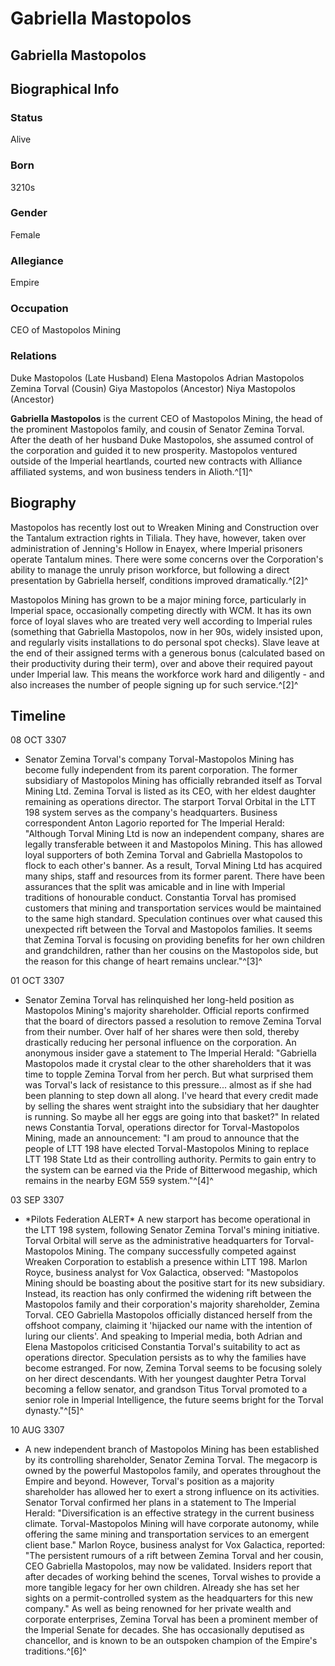 # Gabriella Mastopolos
## Gabriella Mastopolos

		

## Biographical Info

### Status

Alive

### Born

3210s

### Gender

Female

### Allegiance

Empire

### Occupation

CEO of Mastopolos Mining

### Relations

Duke Mastopolos (Late Husband)
Elena Mastopolos
Adrian Mastopolos
Zemina Torval (Cousin)
Giya Mastopolos (Ancestor)
Niya Mastopolos (Ancestor)

**Gabriella Mastopolos** is the current CEO of Mastopolos Mining, the head of the prominent Mastopolos family, and cousin of Senator Zemina Torval. After the death of her husband Duke Mastopolos, she assumed control of the corporation and guided it to new prosperity. Mastopolos ventured outside of the Imperial heartlands, courted new contracts with Alliance affiliated systems, and won business tenders in Alioth.^[1]^

## Biography

Mastopolos has recently lost out to Wreaken Mining and Construction over the Tantalum extraction rights in Tiliala. They have, however, taken over administration of Jenning's Hollow in Enayex, where Imperial prisoners operate Tantalum mines. There were some concerns over the Corporation's ability to manage the unruly prison workforce, but following a direct presentation by Gabriella herself, conditions improved dramatically.^[2]^

Mastopolos Mining has grown to be a major mining force, particularly in Imperial space, occasionally competing directly with WCM. It has its own force of loyal slaves who are treated very well according to Imperial rules (something that Gabriella Mastopolos, now in her 90s, widely insisted upon, and regularly visits installations to do personal spot checks). Slave leave at the end of their assigned terms with a generous bonus (calculated based on their productivity during their term), over and above their required payout under Imperial law. This means the workforce work hard and diligently - and also increases the number of people signing up for such service.^[2]^

## Timeline

08 OCT 3307

- Senator Zemina Torval's company Torval-Mastopolos Mining has become fully independent from its parent corporation. The former subsidiary of Mastopolos Mining has officially rebranded itself as Torval Mining Ltd. Zemina Torval is listed as its CEO, with her eldest daughter remaining as operations director. The starport Torval Orbital in the LTT 198 system serves as the company's headquarters. Business correspondent Anton Lagorio reported for The Imperial Herald: "Although Torval Mining Ltd is now an independent company, shares are legally transferable between it and Mastopolos Mining. This has allowed loyal supporters of both Zemina Torval and Gabriella Mastopolos to flock to each other's banner. As a result, Torval Mining Ltd has acquired many ships, staff and resources from its former parent. There have been assurances that the split was amicable and in line with Imperial traditions of honourable conduct. Constantia Torval has promised customers that mining and transportation services would be maintained to the same high standard. Speculation continues over what caused this unexpected rift between the Torval and Mastopolos families. It seems that Zemina Torval is focusing on providing benefits for her own children and grandchildren, rather than her cousins on the Mastopolos side, but the reason for this change of heart remains unclear."^[3]^

01 OCT 3307

- Senator Zemina Torval has relinquished her long-held position as Mastopolos Mining's majority shareholder. Official reports confirmed that the board of directors passed a resolution to remove Zemina Torval from their number. Over half of her shares were then sold, thereby drastically reducing her personal influence on the corporation. An anonymous insider gave a statement to The Imperial Herald: "Gabriella Mastopolos made it crystal clear to the other shareholders that it was time to topple Zemina Torval from her perch. But what surprised them was Torval's lack of resistance to this pressure... almost as if she had been planning to step down all along. I've heard that every credit made by selling the shares went straight into the subsidiary that her daughter is running. So maybe all her eggs are going into that basket?" In related news Constantia Torval, operations director for Torval-Mastopolos Mining, made an announcement: "I am proud to announce that the people of LTT 198 have elected Torval-Mastopolos Mining to replace LTT 198 State Ltd as their controlling authority. Permits to gain entry to the system can be earned via the Pride of Bitterwood megaship, which remains in the nearby EGM 559 system."^[4]^

03 SEP 3307

- \*Pilots Federation ALERT\*
A new starport has become operational in the LTT 198 system, following Senator Zemina Torval's mining initiative. Torval Orbital will serve as the administrative headquarters for Torval-Mastopolos Mining. The company successfully competed against Wreaken Corporation to establish a presence within LTT 198. Marlon Royce, business analyst for Vox Galactica, observed: "Mastopolos Mining should be boasting about the positive start for its new subsidiary. Instead, its reaction has only confirmed the widening rift between the Mastopolos family and their corporation's majority shareholder, Zemina Torval. CEO Gabriella Mastopolos officially distanced herself from the offshoot company, claiming it 'hijacked our name with the intention of luring our clients'. And speaking to Imperial media, both Adrian and Elena Mastopolos criticised Constantia Torval's suitability to act as operations director. Speculation persists as to why the families have become estranged. For now, Zemina Torval seems to be focusing solely on her direct descendants. With her youngest daughter Petra Torval becoming a fellow senator, and grandson Titus Torval promoted to a senior role in Imperial Intelligence, the future seems bright for the Torval dynasty."^[5]^

10 AUG 3307

- A new independent branch of Mastopolos Mining has been established by its controlling shareholder, Senator Zemina Torval. The megacorp is owned by the powerful Mastopolos family, and operates throughout the Empire and beyond. However, Torval's position as a majority shareholder has allowed her to exert a strong influence on its activities. Senator Torval confirmed her plans in a statement to The Imperial Herald: "Diversification is an effective strategy in the current business climate. Torval-Mastopolos Mining will have corporate autonomy, while offering the same mining and transportation services to an emergent client base." Marlon Royce, business analyst for Vox Galactica, reported: "The persistent rumours of a rift between Zemina Torval and her cousin, CEO Gabriella Mastopolos, may now be validated. Insiders report that after decades of working behind the scenes, Torval wishes to provide a more tangible legacy for her own children. Already she has set her sights on a permit-controlled system as the headquarters for this new company." As well as being renowned for her private wealth and corporate enterprises, Zemina Torval has been a prominent member of the Imperial Senate for decades. She has occasionally deputised as chancellor, and is known to be an outspoken champion of the Empire's traditions.^[6]^